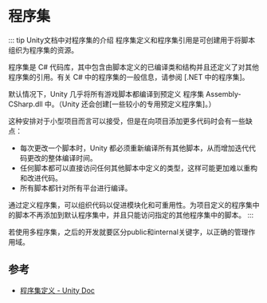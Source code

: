 # 程序集

::: tip Unity文档中对程序集的介绍
程序集定义和程序集引用是可创建用于将脚本组织为程序集的资源。

程序集是 C# 代码库，其中包含由脚本定义的已编译类和结构并且还定义了对其他程序集的引用。有关 C# 中的程序集的一般信息，请参阅 [.NET 中的程序集]。

默认情况下，Unity 几乎将所有游戏脚本都编译到预定义 程序集 Assembly-CSharp.dll 中。（Unity 还会创建[一些较小的专用预定义程序集]。）

这种安排对于小型项目而言可以接受，但是在向项目添加更多代码时会有一些缺点：

- 每次更改一个脚本时，Unity 都必须重新编译所有其他脚本，从而增加迭代代码更改的整体编译时间。
- 任何脚本都可以直接访问任何其他脚本中定义的类型，这样可能更加难以重构和改进代码。
- 所有脚本都针对所有平台进行编译。

通过定义程序集，可以组织代码以促进模块化和可重用性。为项目定义的程序集中的脚本不再添加到默认程序集中，并且只能访问指定的其他程序集中的脚本。
:::

若使用多程序集，之后的开发就要区分public和internal关键字，以正确的管理作用域。

## 参考
- [程序集定义 - Unity Doc](https://docs.unity3d.com/cn/2022.3/Manual/ScriptCompilationAssemblyDefinitionFiles.html)